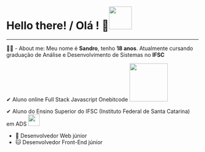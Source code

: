 <h1>Hello there! / Olá ! 🤖<img src="https://media0.giphy.com/media/KGMzZvWa5su2O5LCVR/giphy.gif?cid=6c09b952c4tyhm22a1wiatx00j3997ldr1ivm17vw50eze1m&rid=giphy.gif&ct=s" width="60px"></h1>
<hr>
<p>👨‍💻 - About me: Meu nome é <b>Sandro</b>, tenho <b>18 anos</b>. Atualmente cursando graduação de Análise e Desenvolvimento de Sistemas no <b>IFSC</b></p>
<p>✔ Aluno online Full Stack Javascript Onebitcode  <a href="https://onebitcode.com/lp/"><img src='https://user-images.githubusercontent.com/93799829/186529573-91dd08a8-1cee-43d8-98a2-d09251710594.jpg' width="100px"></a></p>
<p>✔ Aluno do Ensino Superior do IFSC (Instituto Federal de Santa Catarina) em ADS <a href="https://www.ifsc.edu.br"><img src='https://programassociaisbr.com.br/wp-content/uploads/2022/08/brasil-conta-com-instituto-federal-em-27-estados-atualmente-517abfda5b40f-300x250.png' width="30px"></a></p>

- 🐉 Desenvolvedor Web júnior
- 🐱 Desenvolvedor Front-End júnior

